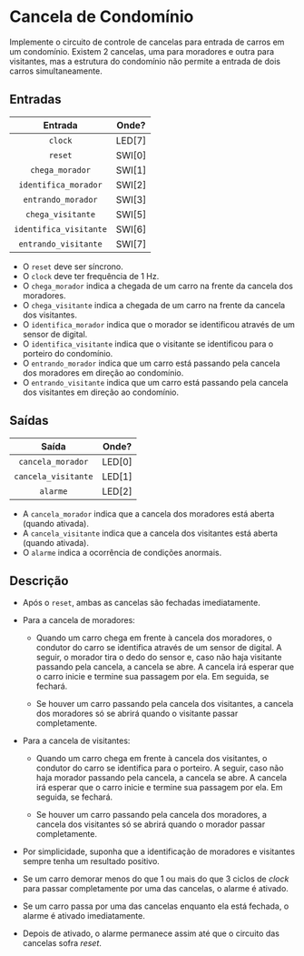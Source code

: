 # Cancela de Condomínio

Implemente o circuito de controle de cancelas para entrada de carros em um condomínio. Existem 2 cancelas, uma para moradores e outra para visitantes, mas a estrutura do condomínio não permite a entrada de dois carros simultaneamente.

##  Entradas

| Entrada | Onde? |
| :--: | :--: |
| `clock` | LED[7] |
| `reset` | SWI[0] |
| `chega_morador` | SWI[1] |
| `identifica_morador` | SWI[2] |
| `entrando_morador` | SWI[3] |
| `chega_visitante` | SWI[5] |
| `identifica_visitante` | SWI[6] |
| `entrando_visitante` | SWI[7] |

- O `reset` deve ser síncrono.
- O `clock` deve ter frequência de 1 Hz.
- O `chega_morador` indica a chegada de um carro na frente da cancela dos moradores.
- O `chega_visitante` indica a chegada de um carro na frente da cancela dos visitantes.
- O `identifica_morador` indica que o morador se identificou através de um sensor de digital.
- O `identifica_visitante` indica que o visitante se identificou para o porteiro do condomínio.
- O `entrando_morador` indica que um carro está passando pela cancela dos moradores em direção ao condomínio.
- O `entrando_visitante` indica que um carro está passando pela cancela dos visitantes em direção ao condomínio.

## Saídas

| Saída | Onde? |
| :--: | :--: |
| `cancela_morador` | LED[0] |
| `cancela_visitante` | LED[1] |
| `alarme` | LED[2] |

- A `cancela_morador` indica que a cancela dos moradores está aberta (quando ativada).
- A `cancela_visitante` indica que a cancela dos visitantes está aberta (quando ativada).
- O `alarme` indica a ocorrência de condições anormais.

## Descrição

- Após o `reset`, ambas as cancelas são fechadas imediatamente.

- Para a cancela de moradores:

  - Quando um carro chega em frente à cancela dos moradores, o condutor do carro se identifica através de um sensor de digital. A seguir, o morador tira o dedo do sensor e, caso não haja visitante passando pela cancela, a cancela se abre. A cancela irá esperar que o carro inicie e termine sua passagem por ela. Em seguida, se fechará.

  - Se houver um carro passando pela cancela dos visitantes, a cancela dos moradores só se abrirá quando o visitante passar completamente.

- Para a cancela de visitantes:

  - Quando um carro chega em frente à cancela dos visitantes, o condutor do carro se identifica para o porteiro. A seguir, caso não haja morador passando pela cancela, a cancela se abre. A cancela irá esperar que o carro inicie e termine sua passagem por ela. Em seguida, se fechará.
  
  - Se houver um carro passando pela cancela dos moradores, a cancela dos visitantes só se abrirá quando o morador passar completamente.

- Por simplicidade, suponha que a identificação de moradores e visitantes sempre tenha um resultado positivo.

- Se um carro demorar menos do que 1 ou mais do que 3 ciclos de *clock* para passar completamente por uma das cancelas, o alarme é ativado.

- Se um carro passa por uma das cancelas enquanto ela está fechada, o alarme é ativado imediatamente.

- Depois de ativado, o alarme permanece assim até que o circuito das cancelas sofra *reset*.
